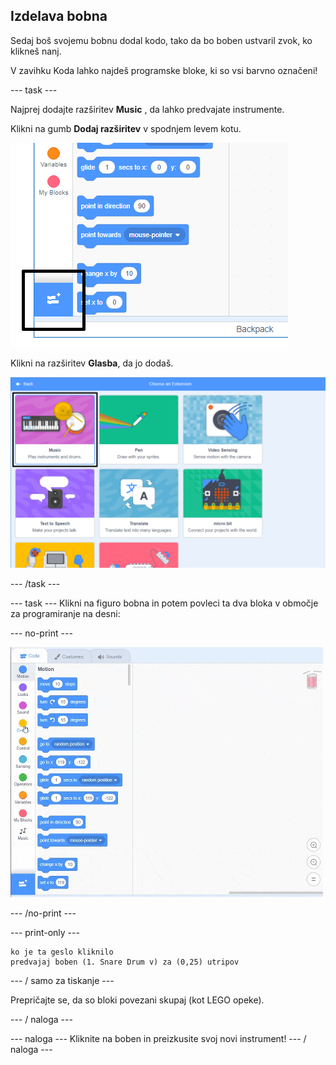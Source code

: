 ## Izdelava bobna

Sedaj boš svojemu bobnu dodal kodo, tako da bo boben ustvaril zvok, ko klikneš nanj.

V zavihku Koda lahko najdeš programske bloke, ki so vsi barvno označeni!

\--- task \---

Najprej dodajte razširitev **Music** , da lahko predvajate instrumente.

Klikni na gumb **Dodaj razširitev** v spodnjem levem kotu.

![označen je gumb za razširitev](images/add-extension-annotated.png)

Klikni na razširitev **Glasba**, da jo dodaš.

![označena je zvočna razširitev](images/click-music-annotated.png)

\--- /task \---

\--- task \--- Klikni na figuro bobna in potem povleci ta dva bloka v območje za programiranje na desni:

\--- no-print \---

![posnetek zaslona](images/connect-block.gif)

\--- /no-print \---

\--- print-only \---

```blocks3
ko je ta geslo kliknilo
predvajaj boben (1. Snare Drum v) za (0,25) utripov
```

\--- / samo za tiskanje \---

Prepričajte se, da so bloki povezani skupaj (kot LEGO opeke).

\--- / naloga \---

\--- naloga \--- Kliknite na boben in preizkusite svoj novi instrument! \--- / naloga \---